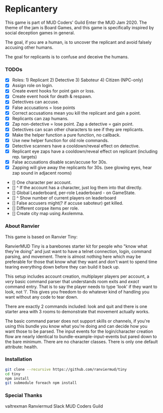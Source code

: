 # Replicantery

This game is part of MUD Coders' Guild Enter the MUD Jam 2020. The theme of the jam is Board Games, and this game is specifically inspired by social deception games in general.

The goal, if you are a human, is to uncover the replicant and avoid falsely accusing other humans.

The goal for replicants is to confuse and deceive the humans.

### TODOs

- [x] Roles: 1) Replicant 2) Detective 3) Saboteur 4) Citizen (NPC-only)
- [x] Assign role on login.
- [x] Create event hooks for point gain or loss.
- [x] Create event hook for death & respawn.
- [x] Detectives can accuse.
- [x] False accusations = lose points
- [x] Correct accusations mean you kill the replicant and gain a point.
- [x] Replicants can zap humans.
- [x] Zap non-detective = lose point. Zap a detective = gain point.
- [x] Detectives can scan other characters to see if they are replicants.
- [x] Make the helper function a pure function, no callback.
- [x] Use new helper function for old role commands.
- [x] Detective scanners have a cooldown/reveal effect on detective.
- [x] Replicant eye zaps have a cooldown/reveal effect on replicant (including rep. targets)
- [x] False accusations disable scan/accuse for 30s.
- [x] Zapping will give away the replicants for 30s. (see glowing eyes, hear zap sound in adjacent rooms)
- [] One character per account.
- [] ^ If the account has a character, just log them into that directly.
- [] Global Leaderboard, per-role Leaderboard - on GameState.
- [] ^ Show number of current players on leaderboard
- [] False accusers might(? if accuse saboteur) get killed.
- [] Different corpse items per role.
- [] Create city map using Axolemma.

### About Ranvier

This game is based on Ranvier Tiny:

RanvierMUD Tiny is a barebones starter kit for people who "know what they're doing" and just want to have a telnet
connection, login, command parsing, and movement. There is almost nothing here which may be preferable for those that
know what they want and don't want to spend time tearing everything down before they can build it back up.

This setup includes account creation, multiplayer players per account, a _very_ basic command parser that understands
room exits and _exact_ command entry.  That is to say the player needs to type 'look' if they want to look, not 'l'.
This gives you freedom to do whatever kind of handling you want without any code to tear down.

There are exactly 2 commands included: look and quit and there is one starter area with 3 rooms to demonstrate that
movement actually works.

The basic command parser does not support skills or channels, if you're using this bundle you know what you're doing and
can decide how you want those to be parsed.  The input events for the login/character creation flow are nearly identical
to bundle-example-input-events but pared down to the bare minimum. There are no character classes. There is only one
default attribute: health.

### Installation

```bash
git clone --recursive https://github.com/ranviermud/tiny
cd tiny
npm install
git submodule foreach npm install
```

### Special Thanks

valtrexman
Ranviermud Slack
MUD Coders Guild
